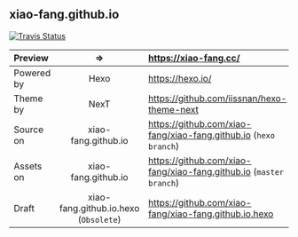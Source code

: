 ## xiao-fang.github.io
[![Travis Status](https://travis-ci.org/xiao-fang/xiao-fang.github.io.svg)](https://travis-ci.org/xiao-fang/xiao-fang.github.io)
>
| Preview | => |https://xiao-fang.cc/ |
| :- |:-:| :- |
| Powered by | Hexo | https://hexo.io/ |
| Theme by  | NexT | https://github.com/iissnan/hexo-theme-next |
| Source on | xiao-fang.github.io | https://github.com/xiao-fang/xiao-fang.github.io  (`hexo branch`) |
| Assets on | xiao-fang.github.io | https://github.com/xiao-fang/xiao-fang.github.io (`master branch`) |
| Draft | xiao-fang.github.io.hexo (`Obsolete`) | https://github.com/xiao-fang/xiao-fang.github.io.hexo |